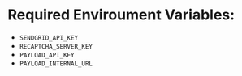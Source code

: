 # Required Enviroument Variables:

- `SENDGRID_API_KEY`
- `RECAPTCHA_SERVER_KEY`
- `PAYLOAD_API_KEY`
- `PAYLOAD_INTERNAL_URL`
